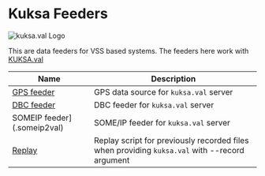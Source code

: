 # Kuksa Feeders
![kuksa.val Logo](./doc/img/logo.png)

This are data feeders for VSS based systems. The feeders here work with [KUKSA.val](https://github.com/eclipse/kuksa.val)

Name | Description
---- | -----------
[GPS feeder](./gps2val) | GPS data source for `kuksa.val` server
[DBC feeder](./dbc2val) | DBC feeder for `kuksa.val` server
|SOMEIP feeder](.someip2val) | SOME/IP feeder for `kuksa.val` server
[Replay](./replay)      | Replay script for previously recorded files when providing `kuksa.val` with --record argument
